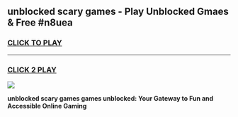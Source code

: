 
## unblocked scary games - Play Unblocked Gmaes & Free #n8uea
<h3>
<a href="https://news.freeplayer.one?title=unblocked_scary_games&ref=26F">CLICK TO PLAY</a></h3>
<hr>

<h3>
<a href="https://news.freeplayer.one?title=unblocked_scary_games&ref=26F">CLICK 2 PLAY</a>
  
</h3>

<a href="https://news.freeplayer.one?title=unblocked_scary_games&ref=26F/"><img src="https://clearcache.store/games.png"></a>


**unblocked scary games games unblocked: Your Gateway to Fun and Accessible Online Gaming**
